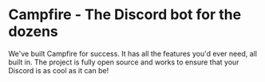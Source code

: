 # Campfire - The Discord bot for the dozens

We've built Campfire for success. It has all the features you'd ever need, all built in. The project is fully open source and works to ensure that your Discord is as cool as it can be!
